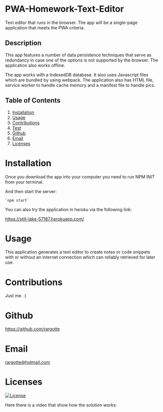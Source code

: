 # PWA-Homework-Text-Editor
Text editor that runs in the browser. The app will be a single-page application that meets the PWA criteria.

## Description
This app features a number of data persistence techniques that serve as redundancy in case one of the options is not supported by the browser. The application  also works offline.

The app works with a IndexedDB database. It also uses Javascript files which are bundled by using webpack. The application also has HTML file, service worker to handle cache memory and a manifest file to handle pics.

  ## Table of Contents
  1. [Installation](#Installation)
  2. [Usage](#Usage)
  3. [Contributions](#Contributions)
  4. [Test](#Test)
  5. [Github](#Github)
  6. [Email](#Email)
  7. [Licenses](#Licenses)

  # Installation
  Once you download the app into your computer you need to run NPM INIT from your terminal.  
  
  And then start the server:
  
    `npm start`

  You can also try the application in heroku via the following link:

  https://still-lake-57187.herokuapp.com/

  # Usage
  This application generates a text editor to create notes or code snippets with or without an internet connection which can reliably retrieved  for later use.

  # Contributions
  Just me. :)

   # Github
  https://github.com/rargotte

  # Email
  rargotte@hotmail.com

  # Licenses
  [![License](https://img.shields.io/badge/License-Apache_2.0-blue.svg)](https://opensource.org/licenses/Apache-2.0)
  
  Here there is a video that show how the solution works:

  








